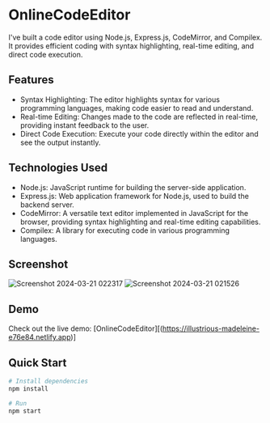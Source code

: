 # OnlineCodeEditor
 I've built a code editor using Node.js, Express.js, CodeMirror, and Compilex. It provides efficient coding with syntax highlighting, real-time editing, and direct code execution.

 ## Features
 - Syntax Highlighting: The editor highlights syntax for various programming languages, making code easier to read and understand.
 - Real-time Editing: Changes made to the code are reflected in real-time, providing instant feedback to the user.
 - Direct Code Execution: Execute your code directly within the editor and see the output instantly.

## Technologies Used
- Node.js: JavaScript runtime for building the server-side application.
- Express.js: Web application framework for Node.js, used to build the backend server.
- CodeMirror: A versatile text editor implemented in JavaScript for the browser, providing syntax highlighting and real-time editing capabilities.
- Compilex: A library for executing code in various programming languages.

## Screenshot
![Screenshot 2024-03-21 022317](https://github.com/mansi129/OnlineCodeEditor/assets/68495518/b3f11651-034c-4f92-9a17-5bc018ad49bf)
![Screenshot 2024-03-21 021526](https://github.com/mansi129/OnlineCodeEditor/assets/68495518/8ae90d5d-1e94-4611-a5b7-8b39759f0334)

## Demo
Check out the live demo: [OnlineCodeEditor][(https://illustrious-madeleine-e76e84.netlify.app)]
  ## Quick Start

```bash
# Install dependencies
npm install

# Run
npm start
```
